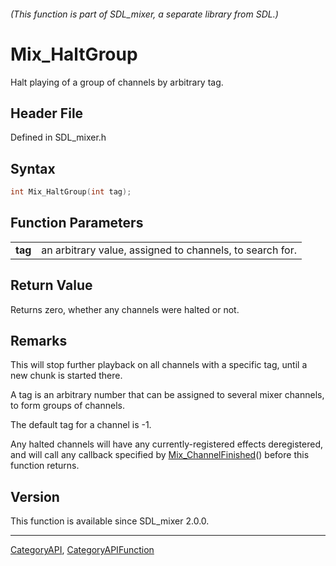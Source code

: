 ###### (This function is part of SDL_mixer, a separate library from SDL.)
# Mix_HaltGroup

Halt playing of a group of channels by arbitrary tag.

## Header File

Defined in SDL_mixer.h

## Syntax

```c
int Mix_HaltGroup(int tag);

```

## Function Parameters

|             |                                                          |
| ----------- | -------------------------------------------------------- |
| **tag**     | an arbitrary value, assigned to channels, to search for. |

## Return Value

Returns zero, whether any channels were halted or not.

## Remarks

This will stop further playback on all channels with a specific tag, until
a new chunk is started there.

A tag is an arbitrary number that can be assigned to several mixer
channels, to form groups of channels.

The default tag for a channel is -1.

Any halted channels will have any currently-registered effects
deregistered, and will call any callback specified by
[Mix_ChannelFinished](Mix_ChannelFinished)() before this function returns.

## Version

This function is available since SDL_mixer 2.0.0.

----
[CategoryAPI](CategoryAPI), [CategoryAPIFunction](CategoryAPIFunction)


